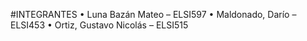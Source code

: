#INTEGRANTES
• Luna Bazán Mateo – ELSI597
• Maldonado, Darío – ELSI453
• Ortiz, Gustavo Nicolás – ELSI515
